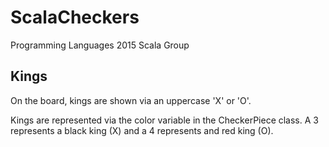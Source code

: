 # ScalaCheckers
Programming Languages 2015 Scala Group

## Kings
On the board, kings are shown via an uppercase 'X' or 'O'.

Kings are represented via the color variable in the CheckerPiece class. A 3 represents a black king (X) and a 4 represents and red king (O).

